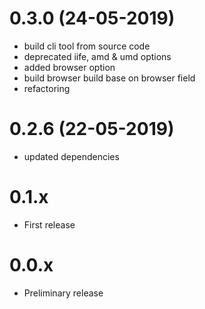 # 0.3.0 (24-05-2019)

* build cli tool from source code
* deprecated iife, amd & umd options
* added browser option
* build browser build base on browser field
* refactoring

# 0.2.6 (22-05-2019)

* updated dependencies

# 0.1.x

* First release

# 0.0.x

* Preliminary release
